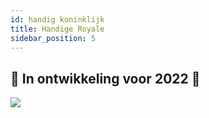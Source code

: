 ```yaml
---
id: handig koninklijk
title: Handige Royale
sidebar_position: 5
---
```


## 🚧 In ontwikkeling voor 2022 🚧

![](/img/niftyroyale_v01.png)
